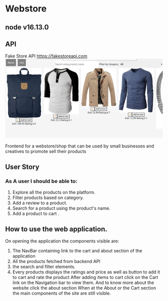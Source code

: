 # Webstore 
## node v16.13.0
## API
Fake Store API https://fakestoreapi.com
![alt webstore](./public/webstore.png)

Frontend for a webstore/shop that can be used by small businesses and creatives to promote sell their products
## User Story
### As A user I should be able to:
1. Explore all the products on the platform.
1. Filter products based on category.
1. Add a review to a product.
1. Search for a product using the product's name.
1. Add a product to cart .

## How to use the web application.
On opening the application the components visible are:
1. The NavBar containing link to the cart and about section of the application
1. All the products fetched from backend API
1. the search and filter elements.
1. Every products displays the ratings and price as well as button to add it to cart and rate the product
After adding items to cart click on the Cart link on the Navigation bar to view them. And to know more about the website click the about section
When at the About or the Cart section the main components of the site are still visible.
